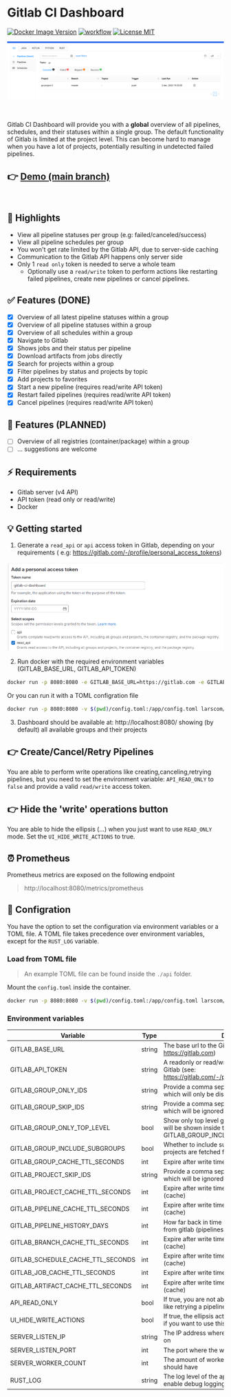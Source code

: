 # Gitlab CI Dashboard

[![Docker Image Version](https://img.shields.io/docker/v/larscom/gitlab-ci-dashboard?sort=semver&label=latest%20release&color=blue)](https://hub.docker.com/r/larscom/gitlab-ci-dashboard)
[![workflow](https://github.com/larscom/gitlab-ci-dashboard/actions/workflows/workflow.yml/badge.svg)](https://github.com/larscom/gitlab-ci-dashboard/actions/workflows/workflow.yml)
[![License MIT](https://img.shields.io/badge/License-MIT-yellow.svg)](https://opensource.org/licenses/MIT)

![Preview](https://github.com/larscom/gitlab-ci-dashboard/blob/main/.github/img/preview.png)

<br />

Gitlab CI Dashboard will provide you with a **global** overview of all pipelines, schedules, and their statuses within a
single group.
The default functionality of Gitlab is limited at the project level. This can become hard to manage when you have a lot
of
projects, potentially resulting in undetected failed pipelines.

## 👉 [Demo (main branch)](https://gitlab-ci-dashboard.larscom.nl)

<br />

## 🚀 Highlights

- View all pipeline statuses per group (e.g: failed/canceled/success)
- View all pipeline schedules per group
- You won't get rate limited by the Gitlab API, due to server-side caching
- Communication to the Gitlab API happens only server side
- Only 1 `read only` token is needed to serve a whole team
    - Optionally use a `read/write` token to perform actions like restarting failed pipelines, create new pipelines or
      cancel pipelines.

## ✅ Features (DONE)

- [x] Overview of all latest pipeline statuses within a group
- [x] Overview of all pipeline statuses within a group
- [x] Overview of all schedules within a group
- [x] Navigate to Gitlab
- [x] Shows jobs and their status per pipeline
- [x] Download artifacts from jobs directly
- [x] Search for projects within a group
- [x] Filter pipelines by status and projects by topic
- [x] Add projects to favorites
- [x] Start a new pipeline (requires read/write API token)
- [x] Restart failed pipelines (requires read/write API token)
- [x] Cancel pipelines (requires read/write API token)

## 📒 Features (PLANNED)

- [ ] Overview of all registries (container/package) within a group
- [ ] ... suggestions are welcome

## ⚡️ Requirements

- Gitlab server (v4 API)
- API token (read only or read/write)
- Docker

## 💡 Getting started

1. Generate a `read_api` or `api` access token in Gitlab, depending on your requirements (
   e.g: https://gitlab.com/-/profile/personal_access_tokens)

![Access Token](https://github.com/larscom/gitlab-ci-dashboard/blob/main/.github/img/access_token.png)

2. Run docker with the required environment variables (GITLAB_BASE_URL, GITLAB_API_TOKEN)

```bash
docker run -p 8080:8080 -e GITLAB_BASE_URL=https://gitlab.com -e GITLAB_API_TOKEN=my_token larscom/gitlab-ci-dashboard:latest
```

Or you can run it with a TOML configration file

```bash
docker run -p 8080:8080 -v $(pwd)/config.toml:/app/config.toml larscom/gitlab-ci-dashboard:latest
```

3. Dashboard should be available at: http://localhost:8080/ showing (by default) all available groups and their
   projects

## 👉 Create/Cancel/Retry Pipelines

You are able to perform write operations like creating,canceling,retrying pipelines, but you need to set the environment
variable: `API_READ_ONLY` to `false` and provide a valid `read/write` access token.

## 👉 Hide the 'write' operations button

You are able to hide the ellipsis (...) when you just want to use `READ_ONLY` mode. Set the `UI_HIDE_WRITE_ACTIONS` to
true.

## ⏰ Prometheus

Prometheus metrics are exposed on the following endpoint

> http://localhost:8080/metrics/prometheus

## 🔌 Configration

You have the option to set the configuration via environment variables or a TOML file.
A TOML file takes precedence over environment variables, except for the `RUST_LOG` variable.

### Load from TOML file

> An example TOML file can be found inside the `./api` folder.

Mount the `config.toml` inside the container.

```bash
docker run -p 8080:8080 -v $(pwd)/config.toml:/app/config.toml larscom/gitlab-ci-dashboard:latest
```

### Environment variables

| Variable                          | Type   | Description                                                                                                                        | Required | Default      |
|-----------------------------------|--------|------------------------------------------------------------------------------------------------------------------------------------|----------|--------------|
| GITLAB_BASE_URL                   | string | The base url to the Gitlab server (e.g: https://gitlab.com)                                                                        | yes      |              |
| GITLAB_API_TOKEN                  | string | A readonly or read/write access token generated in Gitlab (see: https://gitlab.com/-/profile/personal_access_tokens)               | yes      |              |
| GITLAB_GROUP_ONLY_IDS             | string | Provide a comma seperated string of group ids which will only be displayed (e.g: 123,789,888)                                      | no       |              |
| GITLAB_GROUP_SKIP_IDS             | string | Provide a comma seperated string of group ids which will be ignored (e.g: 123,789,888)                                             | no       |              |
| GITLAB_GROUP_ONLY_TOP_LEVEL       | bool   | Show only top level groups, projects in sub groups will be shown inside the top level groups (see: GITLAB_GROUP_INCLUDE_SUBGROUPS) | no       | true         |
| GITLAB_GROUP_INCLUDE_SUBGROUPS    | bool   | Whether to include subgroup projects whenever projects are fetched for a specific group                                            | no       | true         |
| GITLAB_GROUP_CACHE_TTL_SECONDS    | int    | Expire after write time in seconds for groups (cache)                                                                              | no       | 300          |
| GITLAB_PROJECT_SKIP_IDS           | string | Provide a comma seperated string of project ids which will be ignored (e.g: 123,789,888)                                           | no       |              |
| GITLAB_PROJECT_CACHE_TTL_SECONDS  | int    | Expire after write time in seconds for projects (cache)                                                                            | no       | 300          |
| GITLAB_PIPELINE_CACHE_TTL_SECONDS | int    | Expire after write time in seconds for pipelines (cache)                                                                           | no       | 5            |
| GITLAB_PIPELINE_HISTORY_DAYS      | int    | How far back in time (days), it should fetch pipelines from gitlab (pipelines tab only)                                            | no       | 5            |
| GITLAB_BRANCH_CACHE_TTL_SECONDS   | int    | Expire after write time in seconds for branches (cache)                                                                            | no       | 60           |
| GITLAB_SCHEDULE_CACHE_TTL_SECONDS | int    | Expire after write time in seconds for schedules (cache)                                                                           | no       | 300          |
| GITLAB_JOB_CACHE_TTL_SECONDS      | int    | Expire after write time in seconds for jobs (cache)                                                                                | no       | 5            |
| GITLAB_ARTIFACT_CACHE_TTL_SECONDS | int    | Expire after write time in seconds for artifacts (cache)                                                                           | no       | 1800         |
| API_READ_ONLY                     | bool   | If true, you are not able to perform 'write' operations like retrying a pipeline                                                   | no       | true         |
| UI_HIDE_WRITE_ACTIONS             | bool   | If true, the ellipsis action button (...) is hidden, handy if you want to use this application in read-only mode                   | no       | false        |
| SERVER_LISTEN_IP                  | string | The IP address where the web server should listen on                                                                               | no       | 0.0.0.0      |
| SERVER_LISTEN_PORT                | int    | The port where the web server should listen on                                                                                     | no       | 8080         |
| SERVER_WORKER_COUNT               | int    | The amount of worker threads the web server should have                                                                            | no       | CPU specific |
| RUST_LOG                          | string | The log level of the application, set to "debug" to enable debug logging                                                           | no       | info         |
